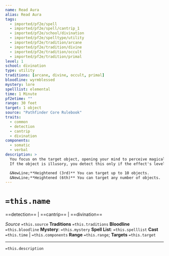 ```yaml
---
name: Read Aura
alias: Read Aura
tags:
  - imported/pf2e/spell
  - imported/pf2e/spell/cantrip_1
  - imported/pf2e/school/divination
  - imported/pf2e/spelltype/utility
  - imported/pf2e/tradition/arcane
  - imported/pf2e/tradition/divine
  - imported/pf2e/tradition/occult
  - imported/pf2e/tradition/primal
level: 1
school: divination
type: utility
traditions: [arcane, divine, occult, primal]
bloodline: wyrmblessed
mystery: lore
spelllist: elemental
time: 1 Minute
pf2etime: ""
range: 30 feet
target: 1 object
source: "Pathfinder Core Rulebook"
traits:
  - common
  - detection
  - cantrip
  - divination
components:
  - somatic
  - verbal
description: >
  You focus on the target object, opening your mind to perceive magical auras. When the casting is complete, you know whether that item is magical, and if it is, you learn the school of magic.
  If the object is illusory, you detect this only if the effect's level is lower than the level of your read aura spell.

  &NewLine;**Heightened (3rd)** You can target up to 10 objects.
  &NewLine;**Heightened (6th)** You can target any number of objects.
---
```

# `=this.name`
==detection== | ==cantrip== | ==divination==

*Source* `=this.source`
**Traditions** `=this.traditions`
**Bloodline** `=this.bloodline`
**Mystery**: `=this.mystery`
**Spell List**: `=this.spelllist`
**Cast** `=this.time` | `=this.components`
**Range** `=this.range`; **Targets** `=this.target`


***
`=this.description`